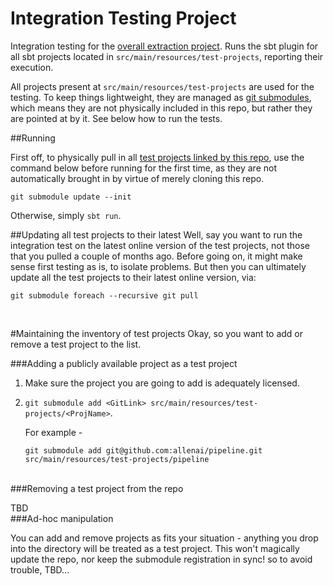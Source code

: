 # Integration Testing Project

Integration testing for the [overall extraction project](https://github.com/CANVE/extractor). Runs the sbt plugin for all sbt projects located in `src/main/resources/test-projects`, reporting their execution.

All projects present at `src/main/resources/test-projects` are used for the testing. To keep things lightweight, they are managed as [git submodules](https://git-scm.com/docs/git-submodule), which means they are not physically included in this repo, but rather they are pointed at by it. See below how to run the tests.


##Running

First off, to physically pull in all [test projects linked by this repo](https://github.com/CANVE/extractor/tree/master/sbt-plugin-test-lib/src/main/resources/test-projects), use the command below before running for the first time, as they are not automatically brought in by virtue of merely cloning this repo.
```
git submodule update --init
```
Otherwise, simply `sbt run`.

##Updating all test projects to their latest
Well, say you want to run the integration test on the latest online version of the test projects, not those that you pulled a couple of months ago. Before going on, it might make sense first testing as is, to isolate problems. But then you can ultimately update all the test projects to their latest online version, via:
```
git submodule foreach --recursive git pull
```

<br>

#Maintaining the inventory of test projects
Okay, so you want to add or remove a test project to the list.

###Adding a publicly available project as a test project

1. Make sure the project you are going to add is adequately licensed.

2. `git submodule add <GitLink> src/main/resources/test-projects/<ProjName>`. 

    For example -
    ```
    git submodule add git@github.com:allenai/pipeline.git src/main/resources/test-projects/pipeline
    ```
<br>
###Removing a test project from the repo

TBD
<br>
###Ad-hoc manipulation

You can add and remove projects as fits your situation - anything you drop into the directory will be treated as a test project. This won't magically update the repo, nor keep the submodule registration in sync! so to avoid trouble, TBD...

